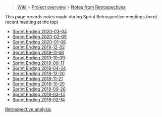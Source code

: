> [Wiki](Home) > [Project overview](Project-Overview) > [Notes from Retrospectives](Retrospective-Notes)

This page records notes made during Sprint Retrospective meetings (most recent meeting at the top)

* [Sprint Ending 2020-03-04](Retrospective-notes-2020.03.04)
* [Sprint Ending 2020-02-05](Retrospective-notes-2020.02.05)
* [Sprint Ending 2020-01-08](Retrospective-notes-2020.01.08)
* [Sprint Ending 2019-12-02](Retrospective-Notes-2019.12.02)
* [Sprint Ending 2019-11-06](Retrospective-Notes-2019.11.06)
* [Sprint Ending 2019-10-09](Retrospective-Notes-2019.10.09)
* [Sprint Ending 2019-09-11](Retrospective-Notes-2019.09.11)
* [Sprint Ending 2019-04-24](Retrospective-Notes-2019.04.24)
* [Sprint Ending 2018-12-20](Retrospective-Notes-2018.12.20)
* [Sprint Ending 2018-11-21](Retrospective-Notes-2018.11.21)
* [Sprint Ending 2018-10-29](Retrospective-Notes-2018.10.29)
* [Sprint Ending 2018-09-26](Retrospective-Notes-2018.09.26)
* [Sprint Ending 2018-03-14](Retrospective-Notes-2018.03.14)
* [Sprint Ending 2018-02-14](Retrospective-Notes-2018.02.14)

[Retrospective analysis](Retrospective-Analysis)